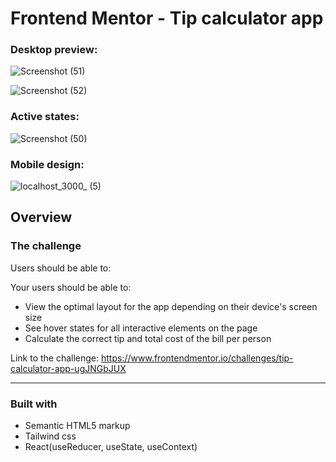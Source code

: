# Frontend Mentor - Tip calculator app

### Desktop preview:

![Screenshot (51)](https://user-images.githubusercontent.com/62656936/137119514-c4de3402-5951-4aca-85df-3ca28ec65227.png)


![Screenshot (52)](https://user-images.githubusercontent.com/62656936/137119802-b56ef5b6-69f6-4cb0-9005-31aa261e6947.png)

### Active states:

![Screenshot (50)](https://user-images.githubusercontent.com/62656936/137119643-48328a65-003d-4872-87c8-862920785794.png)

### Mobile design:

![localhost_3000_ (5)](https://user-images.githubusercontent.com/62656936/137121074-01ac1940-c16c-4acb-976b-29d315b137cf.png)

## Overview

### The challenge

Users should be able to:

Your users should be able to:

- View the optimal layout for the app depending on their device's screen size
- See hover states for all interactive elements on the page
- Calculate the correct tip and total cost of the bill per person

Link to the challenge: https://www.frontendmentor.io/challenges/tip-calculator-app-ugJNGbJUX

<hr>

### Built with

- Semantic HTML5 markup
- Tailwind css
- React(useReducer, useState, useContext)
